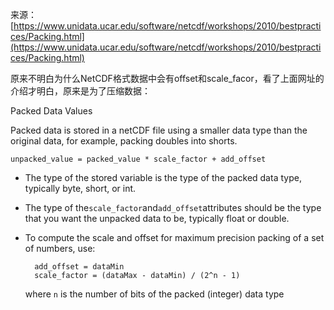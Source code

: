 来源：[https://www.unidata.ucar.edu/software/netcdf/workshops/2010/bestpractices/Packing.html](https://www.unidata.ucar.edu/software/netcdf/workshops/2010/bestpractices/Packing.html)

原来不明白为什么NetCDF格式数据中会有offset和scale\_facor，看了上面网址的介绍才明白，原来是为了压缩数据：

Packed Data Values

Packed data is stored in a netCDF file using a smaller data type than the original data, for example, packing doubles into shorts.

```
unpacked_value = packed_value * scale_factor + add_offset
```

* The type of the stored variable is the type of the packed data type, typically byte, short, or int.

* The type of the`scale_factor`and`add_offset`attributes should be the type that you want the unpacked data to be, typically float or double.
* To compute the scale and offset for maximum precision packing of a set of numbers, use:
  ```
    add_offset = dataMin
    scale_factor = (dataMax - dataMin) / (2^n - 1)
  ```

  where
  `n`
  is the number of bits of the packed \(integer\) data type



